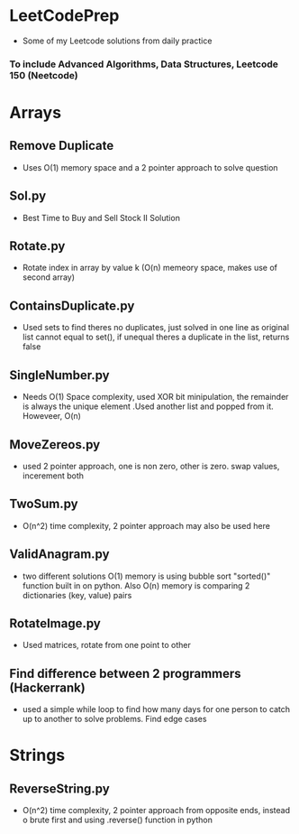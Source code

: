 # LeetCodePrep
- Some of my Leetcode solutions from daily practice 

### To include Advanced Algorithms, Data Structures, Leetcode 150 (Neetcode)
# Arrays
## Remove Duplicate 
- Uses O(1) memory space and a 2 pointer approach to solve question 
## Sol.py 
- Best Time to Buy and Sell Stock II Solution
## Rotate.py
- Rotate index in array by value k (O(n) memeory space, makes use of second array) 
## ContainsDuplicate.py
- Used sets to find theres no duplicates, just solved in one line as original list cannot equal to set(), if unequal theres a duplicate in the list, returns false 
## SingleNumber.py
- Needs O(1) Space complexity, used XOR bit minipulation, the remainder is always the unique element .Used another list and popped from it. Howeveer, O(n)
## MoveZereos.py
- used 2 pointer approach, one is non zero, other is zero. swap values, incerement both
## TwoSum.py
- O(n^2) time complexity, 2 pointer approach may also be used here 
## ValidAnagram.py
- two different solutions O(1) memory is using bubble sort "sorted()" function built in on python. Also O(n) memory is comparing 2 dictionaries (key, value) pairs 
## RotateImage.py
- Used matrices, rotate from one point to other 
## Find difference between 2 programmers (Hackerrank) 
- used a simple while loop to find how many days for one person to catch up to another to solve problems. Find edge cases

# Strings 
## ReverseString.py 
- O(n^2) time complexity, 2 pointer approach from opposite ends, instead o brute first and using .reverse() function in python
